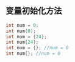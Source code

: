 ## 变量初始化方法

``` C++
int num = 0;
int num(0);
int num = {24};
int num{24};
int num = {}; //num = 0
int num{}; //num = 0
```



